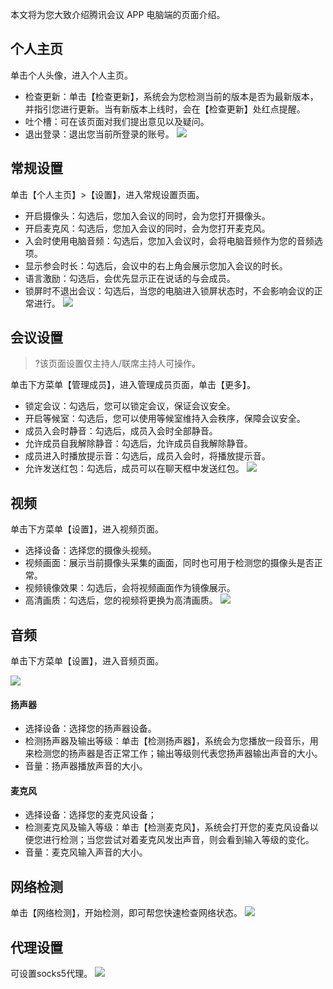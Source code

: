 


本文将为您大致介绍腾讯会议 APP 电脑端的页面介绍。
## 个人主页
单击个人头像，进入个人主页。

- 检查更新：单击【检查更新】，系统会为您检测当前的版本是否为最新版本，并指引您进行更新。当有新版本上线时，会在【检查更新】处红点提醒。
- 吐个槽：可在该页面对我们提出意见以及疑问。
- 退出登录：退出您当前所登录的账号。
![](https://main.qcloudimg.com/raw/bb8790abb3aa1f3f747067c6819547a3.png)

## 常规设置
单击【个人主页】>【设置】，进入常规设置页面。

- 开启摄像头：勾选后，您加入会议的同时，会为您打开摄像头。
- 开启麦克风：勾选后，您加入会议的同时，会为您打开麦克风。
- 入会时使用电脑音频：勾选后，您加入会议时，会将电脑音频作为您的音频选项。
- 显示参会时长：勾选后，会议中的右上角会展示您加入会议的时长。
- 语言激励：勾选后，会优先显示正在说话的与会成员。
- 锁屏时不退出会议：勾选后，当您的电脑进入锁屏状态时，不会影响会议的正常进行。
![](https://main.qcloudimg.com/raw/b732c3e6501e32614e1505a58602d01e.jpg)

## 会议设置
>?该页面设置仅主持人/联席主持人可操作。

单击下方菜单【管理成员】，进入管理成员页面，单击【更多】。
- 锁定会议：勾选后，您可以锁定会议，保证会议安全。
- 开启等候室：勾选后，您可以使用等候室维持入会秩序，保障会议安全。
- 成员入会时静音：勾选后，成员入会时全部静音。
- 允许成员自我解除静音：勾选后，允许成员自我解除静音。
- 成员进入时播放提示音：勾选后，成员入会时，将播放提示音。
- 允许发送红包：勾选后，成员可以在聊天框中发送红包。
![](https://main.qcloudimg.com/raw/69005be7f80210dc248c61acbb9dbec0.png)


## 视频
单击下方菜单【设置】，进入视频页面。

- 选择设备：选择您的摄像头视频。
- 视频画面：展示当前摄像头采集的画面，同时也可用于检测您的摄像头是否正常。
- 视频镜像效果：勾选后，会将视频画面作为镜像展示。
- 高清画质：勾选后，您的视频将更换为高清画质。
![](https://main.qcloudimg.com/raw/2f15c9fd7c3214fe8ef4541e8583d383.jpg)



## 音频
单击下方菜单【设置】，进入音频页面。

![](https://main.qcloudimg.com/raw/9de5edf2808a6720ef58f05a6c59f602.jpg)
#### 扬声器
- 选择设备：选择您的扬声器设备。
- 检测扬声器及输出等级：单击【检测扬声器】，系统会为您播放一段音乐，用来检测您的扬声器是否正常工作；输出等级则代表您扬声器输出声音的大小。
- 音量：扬声器播放声音的大小。

#### 麦克风
- 选择设备：选择您的麦克风设备；
- 检测麦克风及输入等级：单击【检测麦克风】，系统会打开您的麦克风设备以便您进行检测；当您尝试对着麦克风发出声音，则会看到输入等级的变化。
- 音量：麦克风输入声音的大小。


## 网络检测
单击【网络检测】，开始检测，即可帮您快速检查网络状态。
![](https://main.qcloudimg.com/raw/096222af739dea6a6a9b593ba9d8de69.jpg)

## 代理设置
可设置socks5代理。
![](https://main.qcloudimg.com/raw/c072c452bca07e75ab1a20b457383bb0.jpg)


